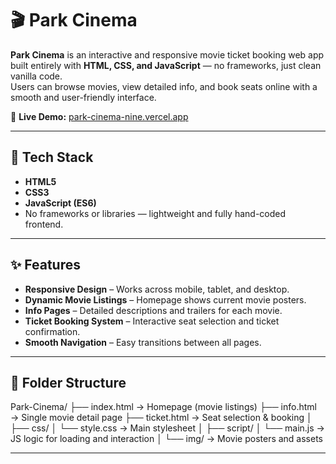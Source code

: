 # 🎬 Park Cinema

**Park Cinema** is an interactive and responsive movie ticket booking web app built entirely with **HTML, CSS, and JavaScript** — no frameworks, just clean vanilla code.  
Users can browse movies, view detailed info, and book seats online with a smooth and user-friendly interface.

🔗 **Live Demo:** [park-cinema-nine.vercel.app](https://park-cinema-nine.vercel.app)

---

## 🔧 Tech Stack
- **HTML5**
- **CSS3**
- **JavaScript (ES6)**
- No frameworks or libraries — lightweight and fully hand-coded frontend.

---

## ✨ Features
- **Responsive Design** – Works across mobile, tablet, and desktop.  
- **Dynamic Movie Listings** – Homepage shows current movie posters.  
- **Info Pages** – Detailed descriptions and trailers for each movie.  
- **Ticket Booking System** – Interactive seat selection and ticket confirmation.  
- **Smooth Navigation** – Easy transitions between all pages.  

---

## 📁 Folder Structure
Park-Cinema/
├── index.html → Homepage (movie listings)
├── info.html → Single movie detail page
├── ticket.html → Seat selection & booking
│
├── css/
│ └── style.css → Main stylesheet
│
├── script/
│ └── main.js → JS logic for loading and interaction
│
└── img/ → Movie posters and assets


---

